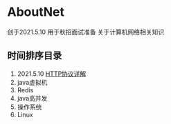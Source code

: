 # AboutNet
创于2021.5.10 用于秋招面试准备 关于计算机网络相关知识

## 时间排序目录
1. 2021.5.10 [HTTP协议详解](https://github.com/Zpyyy/AboutNet/blob/main/HTTP%E5%8D%8F%E8%AE%AE%E8%AF%A6%E8%A7%A3.md)
2. java虚拟机
3. Redis
4. java高并发
5. 操作系统
6. Linux
